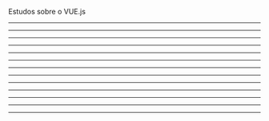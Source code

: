 Estudos sobre o VUE.js

---------------------------------------------------
---------------------------------------------------
---------------------------------------------------
---------------------------------------------------
---------------------------------------------------
---------------------------------------------------
---------------------------------------------------
---------------------------------------------------
---------------------------------------------------
---------------------------------------------------
---------------------------------------------------
---------------------------------------------------
---------------------------------------------------
